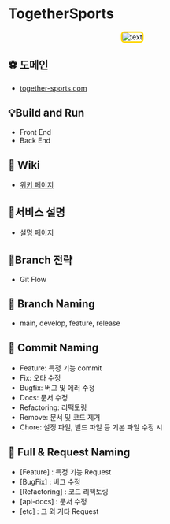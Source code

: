 # TogetherSports


<p align="center">
  <img style="
border: 3px solid gold;
border-radius: 7px;
-moz-border-radius: 7px;
-khtml-border-radius: 7px;
-webkit-border-radius: 7px;"
       src="https://user-images.githubusercontent.com/79268661/173778023-c8d9adc8-f630-4b1d-a75e-10b1390e8b85.png" alt="text" width="number" />
</p>




## ⚽️ 도메인
- [together-sports.com](together-sports.com)

## 💡Build and Run
- Front End
- Back End

## 📒 Wiki
- [위키 페이지](https://github.com/Cha-Young-Ho/TogetherSports/wiki)

## 🔎서비스 설명
- [설명 페이지](https://candied-literature-ad0.notion.site/Together-Sports-fa0476b057034596bc276438e8198e77)

## 🌱Branch 전략
- Git Flow

## 🐳 Branch Naming
- main, develop, feature, release

## 🐳 Commit Naming
- Feature: 특정 기능 commit
- Fix: 오타 수정
- Bugfix: 버그 및 에러 수정
- Docs: 문서 수정
- Refactoring: 리팩토링
- Remove: 문서 및 코드 제거
- Chore: 설정 파일, 빌드 파일 등 기본 파일 수정 시

## 🐳 Full & Request Naming
- [Feature] : 특정 기능 Request
- [BugFix] : 버그 수정
- [Refactoring] : 코드 리팩토링
- [api-docs] : 문서 수정
- [etc] : 그 외 기타 Request
